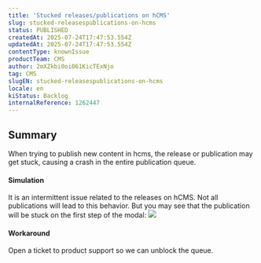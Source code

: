 ```yaml
---
title: 'Stucked releases/publications on hCMS'
slug: stucked-releasespublications-on-hcms
status: PUBLISHED
createdAt: 2025-07-24T17:47:53.554Z
updatedAt: 2025-07-24T17:47:53.554Z
contentType: knownIssue
productTeam: CMS
author: 2mXZkbi0oi061KicTExNjo
tag: CMS
slugEN: stucked-releasespublications-on-hcms
locale: en
kiStatus: Backlog
internalReference: 1262447
---
```


## Summary


When trying to publish new content in hcms, the release or publication may get stuck, causing a crash in the entire publication queue.


#### Simulation


It is an intermittent issue related to the releases on hCMS. Not all publications will lead to this behavior. But you may see that the publication will be stuck on the first step of the modal:
 ![](https://vtexhelp.zendesk.com/attachments/token/JRbMYz11RMrSetBEN9PS0WUWG/?name=image.png)


#### Workaround


Open a ticket to product support so we can unblock the queue.



